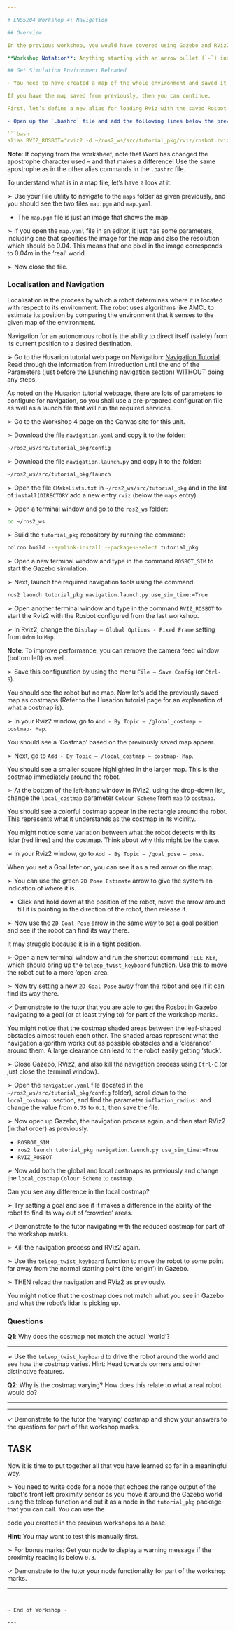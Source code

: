 ```yaml
---

# ENS5204 Workshop 4: Navigation

## Overview

In the previous workshop, you would have covered using Gazebo and RViz2 to simulate an environment and create a map of that environment. In this workshop, you will use the Nav2 stack (which would have been installed in Workshop 3) to get the robot to autonomously navigate around that environment.

**Workshop Notation**: Anything starting with an arrow bullet (`➢`) indicates an action that you need to carry out.

## Get Simulation Environment Reloaded

➢ You need to have created a map of the whole environment and saved it in Workshop 3 as we will need that for this workshop. If that has not been done yet, then you need to go back and complete that (at least till the end of the ‘Saving Maps’ section).

If you have the map saved from previously, then you can continue.

First, let’s define a new alias for loading Rviz with the saved Rosbot configuration to save time.

➢ Open up the `.bashrc` file and add the following lines below the previous alias definitions:

```bash
alias RVIZ_ROSBOT='rviz2 -d ~/ros2_ws/src/tutorial_pkg/rviz/rosbot.rviz'
```

**Note**: If copying from the worksheet, note that Word has changed the apostrophe character used – and that makes a difference! Use the same apostrophe as in the other alias commands in the `.bashrc` file.

To understand what is in a map file, let’s have a look at it.

➢ Use your File utility to navigate to the `maps` folder as given previously, and you should see the two files `map.pgm` and `map.yaml`.

- The `map.pgm` file is just an image that shows the map.

➢ If you open the `map.yaml` file in an editor, it just has some parameters, including one that specifies the image for the map and also the resolution which should be 0.04. This means that one pixel in the image corresponds to 0.04m in the ‘real’ world.

➢ Now close the file.

### Localisation and Navigation

Localisation is the process by which a robot determines where it is located with respect to its environment. The robot uses algorithms like AMCL to estimate its position by comparing the environment that it senses to the given map of the environment.

Navigation for an autonomous robot is the ability to direct itself (safely) from its current position to a desired destination.

➢ Go to the Husarion tutorial web page on Navigation: [Navigation Tutorial](https://husarion.com/tutorials/ros2-tutorials/9-navigation/). Read through the information from Introduction until the end of the Parameters (just before the Launching navigation section) WITHOUT doing any steps.

As noted on the Husarion tutorial webpage, there are lots of parameters to configure for navigation, so you shall use a pre-prepared configuration file as well as a launch file that will run the required services.

➢ Go to the Workshop 4 page on the Canvas site for this unit.

➢ Download the file `navigation.yaml` and copy it to the folder:

```bash
~/ros2_ws/src/tutorial_pkg/config
```

➢ Download the file `navigation.launch.py` and copy it to the folder:

```bash
~/ros2_ws/src/tutorial_pkg/launch
```

➢ Open the file `CMakeLists.txt` in `~/ros2_ws/src/tutorial_pkg` and in the list of `install(DIRECTORY` add a new entry `rviz` (below the `maps` entry).

➢ Open a terminal window and go to the `ros2_ws` folder:

```bash
cd ~/ros2_ws
```

➢ Build the `tutorial_pkg` repository by running the command:

```bash
colcon build --symlink-install --packages-select tutorial_pkg
```

➢ Open a new terminal window and type in the command `ROSBOT_SIM` to start the Gazebo simulation.

➢ Next, launch the required navigation tools using the command:

```bash
ros2 launch tutorial_pkg navigation.launch.py use_sim_time:=True
```

➢ Open another terminal window and type in the command `RVIZ_ROSBOT` to start the Rviz2 with the Rosbot configured from the last workshop.

➢ In Rviz2, change the `Display – Global Options - Fixed Frame` setting from `Odom` to `Map`.

**Note**: To improve performance, you can remove the camera feed window (bottom left) as well.

➢ Save this configuration by using the menu `File – Save Config` (or `Ctrl-S`).

You should see the robot but no map. Now let's add the previously saved map as costmaps (Refer to the Husarion tutorial page for an explanation of what a costmap is).

➢ In your Rviz2 window, go to `Add - By Topic – /global_costmap – costmap- Map`.

You should see a ‘Costmap’ based on the previously saved map appear.

➢ Next, go to `Add - By Topic – /local_costmap – costmap- Map`.

You should see a smaller square highlighted in the larger map. This is the costmap immediately around the robot.

➢ At the bottom of the left-hand window in RViz2, using the drop-down list, change the `local_costmap` parameter `Colour Scheme` from `map` to `costmap`.

You should see a colorful costmap appear in the rectangle around the robot. This represents what it understands as the costmap in its vicinity.

You might notice some variation between what the robot detects with its lidar (red lines) and the costmap. Think about why this might be the case.

➢ In your Rviz2 window, go to `Add - By Topic – /goal_pose – pose`.

When you set a Goal later on, you can see it as a red arrow on the map.

➢ You can use the green `2D Pose Estimate` arrow to give the system an indication of where it is.

- Click and hold down at the position of the robot, move the arrow around till it is pointing in the direction of the robot, then release it.

➢ Now use the `2D Goal Pose` arrow in the same way to set a goal position and see if the robot can find its way there.

It may struggle because it is in a tight position.

➢ Open a new terminal window and run the shortcut command `TELE_KEY`, which should bring up the `teleop_twist_keyboard` function. Use this to move the robot out to a more ‘open’ area.

➢ Now try setting a new `2D Goal Pose` away from the robot and see if it can find its way there.

✓ Demonstrate to the tutor that you are able to get the Rosbot in Gazebo navigating to a goal (or at least trying to) for part of the workshop marks.

You might notice that the costmap shaded areas between the leaf-shaped obstacles almost touch each other. The shaded areas represent what the navigation algorithm works out as possible obstacles and a ‘clearance’ around them. A large clearance can lead to the robot easily getting ‘stuck’.

➢ Close Gazebo, RViz2, and also kill the navigation process using `Ctrl-C` (or just close the terminal window).

➢ Open the `navigation.yaml` file (located in the `~/ros2_ws/src/tutorial_pkg/config` folder), scroll down to the `local_costmap:` section, and find the parameter `inflation_radius:` and change the value from `0.75` to `0.1`, then save the file.

➢ Now open up Gazebo, the navigation process again, and then start RViz2 (in that order) as previously.

- `ROSBOT_SIM`
- `ros2 launch tutorial_pkg navigation.launch.py use_sim_time:=True`
- `RVIZ_ROSBOT`

➢ Now add both the global and local costmaps as previously and change the `local_costmap` `Colour Scheme` to `costmap`.

Can you see any difference in the local costmap?

➢ Try setting a goal and see if it makes a difference in the ability of the robot to find its way out of ‘crowded’ areas.

✓ Demonstrate to the tutor navigating with the reduced costmap for part of the workshop marks.

➢ Kill the navigation process and RViz2 again.

➢ Use the `teleop_twist_keyboard` function to move the robot to some point far away from the normal starting point (the ‘origin’) in Gazebo.

➢ THEN reload the navigation and RViz2 as previously.

You might notice that the costmap does not match what you see in Gazebo and what the robot’s lidar is picking up.

### Questions

**Q1**: Why does the costmap not match the actual ‘world’?

_________________________________________________________________________________

➢ Use the `teleop_twist_keyboard` to drive the robot around the world and see how the costmap varies. Hint: Head towards corners and other distinctive features.

**Q2**: Why is the costmap varying? How does this relate to what a real robot would do?

_________________________________________________________________________________

_________________________________________________________________________________

✓ Demonstrate to the tutor the ‘varying’ costmap and show your answers to the questions for part of the workshop marks.

## TASK

Now it is time to put together all that you have learned so far in a meaningful way.

➢ You need to write code for a node that echoes the range output of the robot's front left proximity sensor as you move it around the Gazebo world using the teleop function and put it as a node in the `tutorial_pkg` package that you can call. You can use the

 code you created in the previous workshops as a base.

**Hint**: You may want to test this manually first.

➢ For bonus marks: Get your node to display a warning message if the proximity reading is below `0.3`.

✓ Demonstrate to the tutor your node functionality for part of the workshop marks.

---
```


~ End of Workshop ~

---

